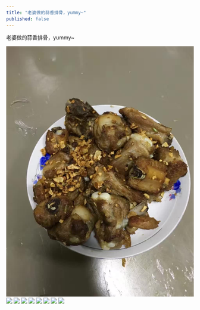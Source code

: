 ```yaml
---
title: "老婆做的蒜香排骨，yummy~"
published: false
---
```

老婆做的蒜香排骨，yummy~

![](./1.jpg)
![](./2.jpg)
![](./3.jpg)
![](./4.jpg)
![](./5.jpg)
![](./6.jpg)
![](./7.jpg)
![](./8.jpg)
![](./9.jpg)
